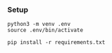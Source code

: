 ### Setup

```shell
python3 -m venv .env
source .env/bin/activate

pip install -r requirements.txt
```

